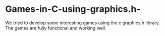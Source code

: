 # Games-in-C-using-graphics.h-
We tried to develop some interesting games using the c graphics.h library. The games are fully functional and working well.
